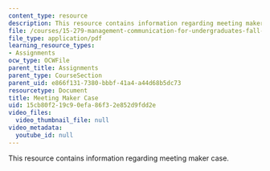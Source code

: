 ```yaml
---
content_type: resource
description: This resource contains information regarding meeting maker case.
file: /courses/15-279-management-communication-for-undergraduates-fall-2012/15cb80f219c90efa86f32e852d9fdd2e_MIT15_279F12_case_mtg_makr.pdf
file_type: application/pdf
learning_resource_types:
- Assignments
ocw_type: OCWFile
parent_title: Assignments
parent_type: CourseSection
parent_uid: e866f131-7380-bbbf-41a4-a44d68b5dc73
resourcetype: Document
title: Meeting Maker Case
uid: 15cb80f2-19c9-0efa-86f3-2e852d9fdd2e
video_files:
  video_thumbnail_file: null
video_metadata:
  youtube_id: null
---
```

This resource contains information regarding meeting maker case.


